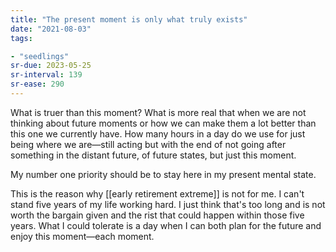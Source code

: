 ```yaml
---
title: "The present moment is only what truly exists"
date: "2021-08-03"
tags:

- "seedlings"
sr-due: 2023-05-25
sr-interval: 139
sr-ease: 290
---
```


What is truer than this moment? What is more real that when we are not thinking about future moments or how we can make them a lot better than this one we currently have. How many hours in a day do we use for just being where we are—still acting but with the end of not going after something in the distant future, of future states, but just this moment.

My number one priority should be to stay here in my present mental state.

This is the reason why [[early retirement extreme]] is not for me. I can't stand five years of my life working hard. I just think that's too long and is not worth the bargain given and the rist that could happen within those five years. What I could tolerate is a day when I can both plan for the future and enjoy this moment—each moment.

